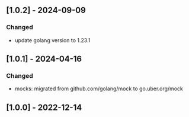 ## [1.0.2] - 2024-09-09
### Changed
- update golang version to 1.23.1

## [1.0.1] - 2024-04-16
### Changed
- mocks: migrated from github.com/golang/mock to go.uber.org/mock

## [1.0.0] - 2022-12-14

